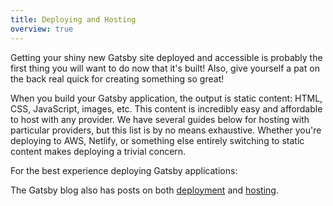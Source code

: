 ```yaml
---
title: Deploying and Hosting
overview: true
---
```


Getting your shiny new Gatsby site deployed and accessible is probably the first thing you will want to do now that it's built! Also, give yourself a pat on the back real quick for creating something so great!

When you build your Gatsby application, the output is static content: HTML, CSS, JavaScript, images, etc. This content is incredibly easy and affordable to host with any provider. We have several guides below for hosting with particular providers, but this list is by no means exhaustive. Whether you're deploying to AWS, Netlify, or something else entirely switching to static content makes deploying a trivial concern.

<CloudCallout>
  For the best experience deploying Gatsby applications:
</CloudCallout>
<GuideList slug={props.slug} />

The Gatsby blog also has posts on both [deployment](/blog/tags/deployment/) and [hosting](/blog/tags/hosting/).
